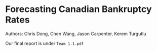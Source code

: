 # Forecasting Canadian Bankruptcy Rates

Authors: Chris Dong, Chen Wang, Jason Carpenter, Kerem Turgutlu

Our final report is under `Team 1.1.pdf`